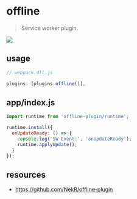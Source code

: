 # offline
> Service worker plugin.

![](https://ws3.sinaimg.cn/large/006tNc79gy1g2ydvaerd4j306e06ywem.jpg)

## usage
```js
// webpack.dll.js

plugins: [plugins.offline()],
```


## app/index.js
```js
import runtime from 'offline-plugin/runtime';

runtime.install({
  onUpdateReady: () => {
    console.log('SW Event:', 'onUpdateReady');
    runtime.applyUpdate();
  }
});
```

## resources
- https://github.com/NekR/offline-plugin
